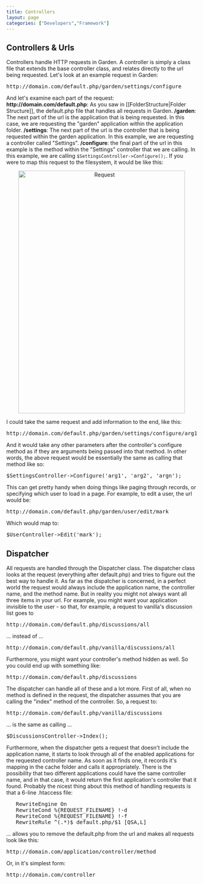```yaml
---
title: Controllers
layout: page
categories: ["Developers","Framework"]
---
```


## Controllers &amp; Urls

<p>Controllers handle HTTP requests in Garden. A controller is simply a class file that extends the base controller class, and relates directly to the url being requested. Let's look at an example request in Garden:</p>
<pre>http://domain.com/default.php/garden/settings/configure</pre>
<p>And let's examine each part of the request: <strong>http://domain.com/default.php</strong>: As you saw in [[FolderStructure|Folder Structure]], the default.php file that handles all requests in Garden. <strong>/garden</strong>: The next part of the url is the application that is being requested. In this case, we are requesting the "garden" application within the application folder. <strong>/settings</strong>: The next part of the url is the controller that is being requested within the garden application. In this example, we are requesting a controller called "Settings". <strong>/configure</strong>: the final part of the url in this example is the method within the "Settings" controller that we are calling. In this example, we are calling <code>$SettingsController-&gt;Configure();</code>. If you were to map this request to the filesystem, it would be like this:</p>
<center><img class="Border" title="Request" src="http://markosullivan.ca/blog/wp-content/uploads/2008/11/fs-request.gif" alt="Request" width="441" height="642" /></center>
<p>I could take the same request and add information to the end, like this:</p>
<pre>http://domain.com/default.php/garden/settings/configure/arg1/arg2/argn</pre>
<p>And it would take any other parameters after the controller's configure method as if they are arguments being passed into that method. In other words, the above request would be essentially the same as calling that method like so:</p>
<pre>$SettingsController-&gt;Configure('arg1', 'arg2', 'argn');</pre>
<p>This can get pretty handy when doing things like paging through records, or specifying which user to load in a page. For example, to edit a user, the url would be:</p>
<pre>http://domain.com/default.php/garden/user/edit/mark</pre>
<p>Which would map to:</p>
<pre>$UserController-&gt;Edit('mark');</pre>

## Dispatcher

<p>All requests are handled through the Dispatcher class. The dispatcher class looks at the request (everything after default.php) and tries to figure out the best way to handle it. As far as the dispatcher is concerned, in a perfect world the request would always include the application name, the controller name, and the method name. But in reality you might not always want all three items in your url. For example, you might want your application invisible to the user - so that, for example, a request to vanilla's discussion list goes to</p>
<pre>http://domain.com/default.php/discussions/all</pre>
<p>... instead of ...</p>
<pre>http://domain.com/default.php/vanilla/discussions/all</pre>
<p>Furthermore, you might want your controller's method hidden as well. So you could end up with something like:</p>
<pre>http://domain.com/default.php/discussions</pre>
<p>The dispatcher can handle all of these and a lot more. First of all, when no method is defined in the request, the dispatcher assumes that you are calling the "index" method of the controller. So, a request to:</p>
<pre>http://domain.com/default.php/vanilla/discussions</pre>
<p>... is the same as calling ...</p>
<pre>$DiscussionsController-&gt;Index();</pre>
<p>Furthermore, when the dispatcher gets a request that doesn't include the application name, it starts to look through all of the enabled applications for the requested controller name. As soon as it finds one, it records it's mapping in the cache folder and calls it appropriately. There is the possibility that two different applications could have the same controller name, and in that case, it would return the first application's controller that it found. Probably the nicest thing about this method of handling requests is that a 6-line .htaccess file:</p>
<pre>   RewriteEngine On
   RewriteCond %{REQUEST_FILENAME} !-d
   RewriteCond %{REQUEST_FILENAME} !-f
   RewriteRule ^(.*)$ default.php/$1 [QSA,L]
</pre>
<p>... allows you to remove the default.php from the url and makes all requests look like this:</p>
<pre>http://domain.com/application/controller/method</pre>
<p>Or, in it's simplest form:</p>
<pre>http://domain.com/controller</pre>